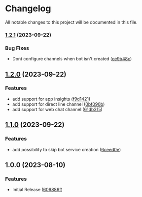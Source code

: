 # Changelog

All notable changes to this project will be documented in this file.

### [1.2.1](https://github.com/Redevaerk/terraform-azurerm-bot-service/compare/v1.2.0...v1.2.1) (2023-09-22)


### Bug Fixes

* Dont configure channels when bot isn't created ([ce9b48c](https://github.com/Redevaerk/terraform-azurerm-bot-service/commit/ce9b48cb276fa37c64a9b95c39ffd9c6358e7e71))

## [1.2.0](https://github.com/Redevaerk/terraform-azurerm-bot-service/compare/v1.1.0...v1.2.0) (2023-09-22)


### Features

* add support for app insights ([f9d1421](https://github.com/Redevaerk/terraform-azurerm-bot-service/commit/f9d1421e6e04b93a807014484dae5ede728ec048))
* add support for direct line channel ([0bf090b](https://github.com/Redevaerk/terraform-azurerm-bot-service/commit/0bf090bfa9b693275cfb6bd6cc5e0c6449b9f971))
* add support for web chat channel ([61db315](https://github.com/Redevaerk/terraform-azurerm-bot-service/commit/61db315cfc812a1c523c3bbf872bed0e114da7e7))

## [1.1.0](https://github.com/Redevaerk/terraform-azurerm-bot-service/compare/v1.0.0...v1.1.0) (2023-09-22)


### Features

* add possibility to skip bot service creation ([6ceed0e](https://github.com/Redevaerk/terraform-azurerm-bot-service/commit/6ceed0ed736ff3926fc32aa35e8619f51727dbc0))

## 1.0.0 (2023-08-10)


### Features

* Initial Release ([606886f](https://github.com/Redevaerk/terraform-azurerm-bot-service/commit/606886ff467583960b5987f8a85fb5a19bb8f8e5))
